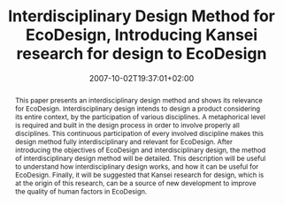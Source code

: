---
slug: interdisciplinary-design-method-for-ecodesign-introducing-kansei-research-for-design-to-ecodesign
title: "Interdisciplinary Design Method for EcoDesign, Introducing Kansei research for design to EcoDesign"
layout: publi
searchFilter: Publication
searchWeight: 8
publitype: inproceedings
subsection: conference
institution:
    heig: 1
    logo: Tsukuba
    short: 'U. of Tsukuba'
    web: "https://www.tsukuba.ac.jp/"
    name: "University of Tsukuba"
kansei: true
research: 
    -  kansei
chaire: false
date: 2007-10-02T19:37:01+02:00
shortConf: "EcoDesign 2007"
citation:
    authors:
        1: ["Levy", "Pierre", "P."]
        2: ["Yamanaka", "Toshimasa", "T."]
    year: 2007
    title: "Interdisciplinary Design Method for EcoDesign – Introducing Kansei research for design to EcoDesign"
    proceedings: "the Proceedings of 5th International Symposium on Environmentally Conscious Design and Inverse Manufacturing - EcoDesign2007"
    firstpage: "CD"
    publisher: ["IEEE", "Tokyo, Japan"]
reference: "Lévy, P., & Yamanaka, T. (2007). Interdisciplinary Design Method for EcoDesign – Introducing Kansei research for design to EcoDesign. the Proceedings of 5th International Symposium on Environmentally Conscious Design and Inverse Manufacturing - EcoDesign2007 ([on CD]). Tokyo, Japan."
abstract: "This paper presents an interdisciplinary design method and shows its relevance for EcoDesign. Interdisciplinary design intends to design a product considering its entire context, by the participation of various disciplines. A metaphorical level is required and built in the design process in order to involve properly all disciplines. This continuous participation of every involved discipline makes this design method fully interdisciplinary and relevant for EcoDesign. After introducing the objectives of EcoDesign and interdisciplinary design, the method of interdisciplinary design method will be detailed. This description will be useful to understand how interdisciplinary design works, and how it can be useful for EcoDesign. Finally, it will be suggested that Kansei research for design, which is at the origin of this research, can be a source of new development to improve the quality of human factors in EcoDesign."
link:
    1: ["paper", "paper", "https://1drv.ms/b/s!AnQx_v88q65Qv4RQOqVejMPNU56YJA?e=65I429"]
---